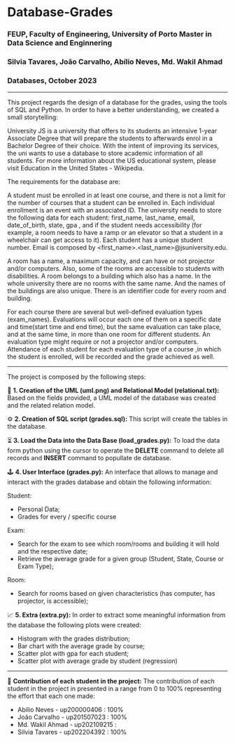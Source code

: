 # Database-Grades
### FEUP, Faculty of Engineering, University of Porto Master in Data Science and Enginnering 
### Silvia Tavares, João Carvalho, Abílio Neves, Md. Wakil Ahmad
### Databases, October 2023
---
This project regards the design of a database for the grades, using the tools of SQL and Python. In order to have a better understanding, we created a small storytelling:

University JS is a university that offers to its students an intensive 1-year Associate Degree that will prepare the students to afterwards enrol in a Bachelor Degree of their choice. With the intent of improving its services, the uni wants to use a database to store academic information of all students. For more information about the US educational system, please visit Education in the United States - Wikipedia.

The requirements for the database are:

A student must be enrolled in at least one course, and there is not a limit for the number of courses that a student can be enrolled in. Each individual enrollment is an event with an associated ID.
The university needs to store the following data for each student: first_name, last_name, email, date_of_birth, state, gpa , and if the student needs accessibility (for example, a room needs to have a ramp or an elevator so that a student in a wheelchair can get access to it). Each student has a unique student number.
Email is composed by <first_name>.<last_name>@jsuniversity.edu.

A room has a name, a maximum capacity, and can have or not projector and/or computers. Also, some of the rooms are accessible to students with disabilities. A room belongs to a building which also has a name. In the whole university there are no rooms with the same name. And the names of the buildings are also unique. There is an identifier code for every room and building.

For each course there are several but well-defined evaluation types (exam_names).  Evaluations will occur each one of them on a specific date and time(start time and end time), but the same evaluation can take place, and at the same time, in more than one room for different students. An evaluation type might require or not a projector and/or computers. Attendance of each student for each evaluation type of a course ,in which the student is enrolled, will be recorded and the grade achieved as well.

---
The project is composed by the following steps:

:dart:  **1. Creation of the UML (uml.png) and Relational Model (relational.txt):**
Based on the fields provided, a UML model of the database was created and the related relation model. 


:gear:  **2. Creation of SQL script (grades.sql):**
This script will create the tables in the database.


:hourglass_flowing_sand:  **3. Load the Data into the Data Base (load_grades.py):**
To load the data form python using the cursor to operate the **DELETE** command to delete all records and **INSERT** command to popullate de database.

:joystick:  **4. User Interface (grades.py):**
An interface that allows to manage and interact with the grades database and obtain the following information:

Student:
- Personal Data;
- Grades for every / specific course
  
Exam:
- Search for the exam to see which room/rooms and building it will hold and the respective date;
- Retrieve the average grade for a given group (Student, State, Course or Exam Type);
 
Room:
- Search for rooms based on given characteristics (has computer, has projector, is accessible);

:chart_with_upwards_trend:  **5. Extra (extra.py):**
In order to extract some meaningful information from the database the following plots were created:

- Histogram with the grades distribution;
- Bar chart with the average grade by course;
- Scatter plot with gpa for each student;
- Scatter plot with average grade by student (regression)
---
:handshake:  **Contribution of each student in the project:**
The contribution of each student in the project in presented in a range from 0 to 100% representing the effort that each one made:
- Abílio Neves - up200000406 : 100%
- João Carvalho - up201507023 : 100%
- Md. Wakil Ahmad - up202109215 :
- Silvia Tavares - up202204392 : 100%

